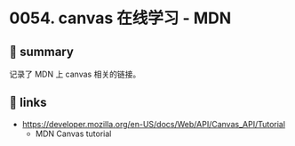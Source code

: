# 0054. canvas 在线学习 - MDN

## 📝 summary

记录了 MDN 上 canvas 相关的链接。

## 🔗 links

- https://developer.mozilla.org/en-US/docs/Web/API/Canvas_API/Tutorial
  - MDN Canvas tutorial

